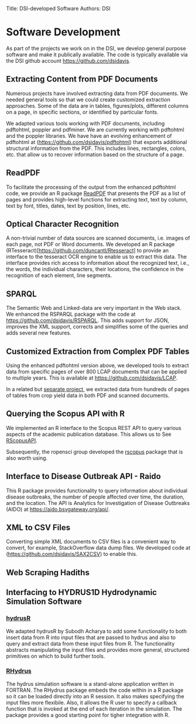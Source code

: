 Title: DSI-developed Software
Authors: DSI

# Software Development
As part of the projects we work on in the DSI, we develop
general purpose software and make it publically available.
The code is typically available via the DSI github account 
https://github.com/dsidavis.


## Extracting Content from PDF Documents
Numerous projects have involved extracting data from PDF documents.
We needed general tools so that we could create customized extraction approaches.
Some of the data are in tables, figures/plots, different columns on a page, 
in specific sections, or identified by particular fonts.

We adapted various tools working with PDF documents, including pdftohtml, poppler and pdfminer.  We
are currently working with pdftohtml and the poppler libraries.  We have have an evolving
enhancement of pdftohtml at (https://github.com/dsidavis/pdftohtml) that exports additional
structural information from the PDF.  This includes lines, rectangles, colors, etc. that allow us to
recover information based on the structure of a page.

## ReadPDF
To facilitate the processing of the output from the enhanced pdftohtml
code, we provide an R package [ReadPDF](https://github.com/dsidavis/ReadPDF) that presents
the PDF as a list of pages and provides high-level functions
for extracting text, text by column, text by font, titles, dates, 
text by position, lines, etc.


## Optical Character Recognition
A non-trivial number of data sources are scanned documents, 
i.e. images of each page, not PDF or Word documents.
We developed an R package (RTesseract)[https://github.com/duncantl/Rtesseract] 
to provide an interface to the tesseract OCR engine to enable us to extract this data. 
The interface provides rich access to information about the recognized text,
i.e., the words, the individual characters, their locations, the confidence in the recognition
of each element, line segments.

## SPARQL
The Semantic Web and Linked-data are very important in the Web stack.
We enhanced the RSPARQL package with the code at https://github.com/dsidavis/RSPARQL.
This adds support for JSON, improves the XML support, corrects and simplifies
some of the queries and adds several new features.

## Customized Extraction from Complex PDF Tables
Using the enhanced pdftohtml version above, we developed tools
to extract data from specific pages of over 800 LCAP documents
that can be applied to multiple years.
This is available at https://github.com/dsidavis/LCAP.

In a related but [separate project](https://github.com/dsidavis/PlantTables), 
we extracted data from hundreds of pages
of tables from crop yield data in both PDF and scanned documents.


## Querying the Scopus API with R
We implemented an R interface to the Scopus REST API to query
various aspects of the academic publication database.
This allows us to 
See [RScopusAPI](https://github.com/dsidavis/RScopusAPI).

Subsequently, the ropensci group developed the [rscopus](https://github.com/muschellij2/rscopus)
package that is also worth using.


## Interface to Disease Outbreak API - Raido
This R package provides functionality to query information about
individual disease outbreaks, the number of people affected over time,
the duration, and the location.
The API is Analytics for Investigation of Disease Outbreaks (AIDO)
at https://aido.bsvgateway.org/api/.


## XML to CSV Files
Converting simple XML documents to CSV files 
is a convenient way to convert, for example,
StackOverflow data dump files.
We developed code at (https://github.com/dsidavis/SAX2CSV) to enable this.

## Web Scraping Hadiths

## Interfacing to HYDRUS1D Hydrodynamic Simulation Software

### [hydrusR](https://github.com/dsidavis/hydrusR)
We adapted hydrusR by Subodh Acharya to add some functionality
to both insert data from R into input files that are passed to hydrus
and also to query and extract data from these input files from R.
The functionality abstracts manipulating the input files and provides
more general, structured primitives on which to build further tools.

### [RHydrus](https://github.com/mespe/RHydrus)
The hydrus simulation software is a stand-alone application written
in FORTRAN. The RHydrus package embeds the code within in a R package
so it can be loaded directly into an R session.  It also makes specifying
the input files more flexibile.  Also, it allows the R user to specify
a callback function that is invoked at the end of each iteration in the simulation.
The package provides a good starting point for tigher integration with R.
